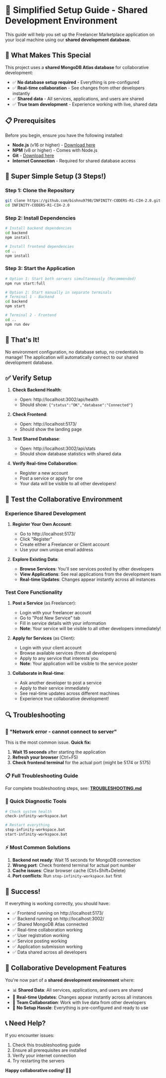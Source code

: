 # 🚀 Simplified Setup Guide - Shared Development Environment

This guide will help you set up the Freelancer Marketplace application on your local machine using our **shared development database**.

## 🌟 What Makes This Special

This project uses a **shared MongoDB Atlas database** for collaborative development:
- ✅ **No database setup required** - Everything is pre-configured
- ✅ **Real-time collaboration** - See changes from other developers instantly
- ✅ **Shared data** - All services, applications, and users are shared
- ✅ **True team development** - Experience working with live, shared data

## 📋 Prerequisites

Before you begin, ensure you have the following installed:

- **Node.js** (v16 or higher) - [Download here](https://nodejs.org/)
- **NPM** (v8 or higher) - Comes with Node.js
- **Git** - [Download here](https://git-scm.com/)
- **Internet Connection** - Required for shared database access

## 🔧 Super Simple Setup (3 Steps!)

### Step 1: Clone the Repository

```bash
git clone https://github.com/bishnu9798/INFINITY-CODERS-R1-CIH-2.0.git
cd INFINITY-CODERS-R1-CIH-2.0
```

### Step 2: Install Dependencies

```bash
# Install backend dependencies
cd backend
npm install

# Install frontend dependencies
cd ..
npm install
```

### Step 3: Start the Application

```bash
# Option 1: Start both servers simultaneously (Recommended)
npm run start:full

# Option 2: Start manually in separate terminals
# Terminal 1 - Backend
cd backend
npm start

# Terminal 2 - Frontend
cd ..
npm run dev
```

## 🎉 That's It!

No environment configuration, no database setup, no credentials to manage!
The application will automatically connect to our shared development database.

## ✅ Verify Setup

1. **Check Backend Health**:
   - Open: http://localhost:3002/api/health
   - Should show: `{"status":"OK","database":"Connected"}`

2. **Check Frontend**:
   - Open: http://localhost:5173/
   - Should show the landing page

3. **Test Shared Database**:
   - Open: http://localhost:3002/api/stats
   - Should show database statistics with shared data

4. **Verify Real-time Collaboration**:
   - Register a new account
   - Post a service or apply for one
   - Your data will be visible to all other developers!

## 🧪 Test the Collaborative Environment

### Experience Shared Development

1. **Register Your Own Account**:
   - Go to http://localhost:5173/
   - Click "Register"
   - Create either a Freelancer or Client account
   - Use your own unique email address

2. **Explore Existing Data**:
   - **Browse Services**: You'll see services posted by other developers
   - **View Applications**: See real applications from the development team
   - **Real-time Updates**: Changes appear instantly across all instances

### Test Core Functionality

1. **Post a Service** (as Freelancer):
   - Login with your freelancer account
   - Go to "Post New Service" tab
   - Fill in service details with your information
   - **Note**: Your service will be visible to all other developers immediately!

2. **Apply for Services** (as Client):
   - Login with your client account
   - Browse available services (from all developers)
   - Apply to any service that interests you
   - **Note**: Your application will be visible to the service poster

3. **Collaborate in Real-time**:
   - Ask another developer to post a service
   - Apply to their service immediately
   - See real-time updates across different machines
   - Experience true collaborative development!

## 🔍 Troubleshooting

### 🚨 **"Network error - cannot connect to server"**

This is the most common issue. **Quick fix:**

1. **Wait 15 seconds** after starting the application
2. **Refresh your browser** (Ctrl+F5)
3. **Check frontend terminal** for the actual port (might be 5174 or 5175)

### 📋 **Full Troubleshooting Guide**

For complete troubleshooting steps, see: **[TROUBLESHOOTING.md](TROUBLESHOOTING.md)**

### 🔧 **Quick Diagnostic Tools**

```bash
# Check system health
check-infinity-workspace.bat

# Restart everything
stop-infinity-workspace.bat
start-infinity-workspace.bat
```

### ⚡ **Most Common Solutions**

1. **Backend not ready**: Wait 15 seconds for MongoDB connection
2. **Wrong port**: Check frontend terminal for actual port number
3. **Cache issues**: Clear browser cache (Ctrl+Shift+Delete)
4. **Port conflicts**: Run `stop-infinity-workspace.bat` first

## 🎉 Success!

If everything is working correctly, you should have:
- ✅ Frontend running on http://localhost:5173/
- ✅ Backend running on http://localhost:3002/
- ✅ Shared MongoDB Atlas connected
- ✅ Real-time collaboration working
- ✅ User registration working
- ✅ Service posting working
- ✅ Application submission working
- ✅ Data shared across all developers

## 🌟 Collaborative Development Features

You're now part of a **shared development environment** where:
- 📊 **Shared Data**: All services, applications, and users are shared
- 🔄 **Real-time Updates**: Changes appear instantly across all instances
- 👥 **Team Collaboration**: Work with live data from other developers
- 🚀 **No Setup Hassle**: Everything is pre-configured and ready to use

## 📞 Need Help?

If you encounter issues:
1. Check this troubleshooting guide
2. Ensure all prerequisites are installed
3. Verify your internet connection
4. Try restarting the servers

**Happy collaborative coding! 🚀👥**

